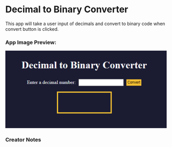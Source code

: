 # Decimal to Binary Converter

This app will take a user input of decimals and convert to binary code when convert button is clicked.

### App Image Preview:

![App image preview](./Images/DecimalToBinaryConverter_AppImage.png)

### Creator Notes
